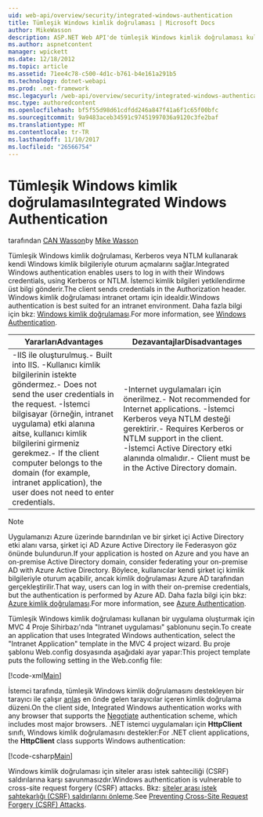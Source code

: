 ```yaml
---
uid: web-api/overview/security/integrated-windows-authentication
title: Tümleşik Windows kimlik doğrulaması | Microsoft Docs
author: MikeWasson
description: ASP.NET Web API'de tümleşik Windows kimlik doğrulaması kullanmayı açıklar.
ms.author: aspnetcontent
manager: wpickett
ms.date: 12/18/2012
ms.topic: article
ms.assetid: 71ee4c78-c500-4d1c-b761-b4e161a291b5
ms.technology: dotnet-webapi
ms.prod: .net-framework
msc.legacyurl: /web-api/overview/security/integrated-windows-authentication
msc.type: authoredcontent
ms.openlocfilehash: bf5f55d98d61cdfdd246a847f41a6f1c65f00bfc
ms.sourcegitcommit: 9a9483aceb34591c97451997036a9120c3fe2baf
ms.translationtype: MT
ms.contentlocale: tr-TR
ms.lasthandoff: 11/10/2017
ms.locfileid: "26566754"
---
```

<a name="integrated-windows-authentication"></a><span data-ttu-id="134f9-103">Tümleşik Windows kimlik doğrulaması</span><span class="sxs-lookup"><span data-stu-id="134f9-103">Integrated Windows Authentication</span></span>
====================
<span data-ttu-id="134f9-104">tarafından [CAN Wasson](https://github.com/MikeWasson)</span><span class="sxs-lookup"><span data-stu-id="134f9-104">by [Mike Wasson](https://github.com/MikeWasson)</span></span>

<span data-ttu-id="134f9-105">Tümleşik Windows kimlik doğrulaması, Kerberos veya NTLM kullanarak kendi Windows kimlik bilgileriyle oturum açmalarını sağlar.</span><span class="sxs-lookup"><span data-stu-id="134f9-105">Integrated Windows authentication enables users to log in with their Windows credentials, using Kerberos or NTLM.</span></span> <span data-ttu-id="134f9-106">İstemci kimlik bilgileri yetkilendirme üst bilgi gönderir.</span><span class="sxs-lookup"><span data-stu-id="134f9-106">The client sends credentials in the Authorization header.</span></span> <span data-ttu-id="134f9-107">Windows kimlik doğrulaması intranet ortamı için idealdir.</span><span class="sxs-lookup"><span data-stu-id="134f9-107">Windows authentication is best suited for an intranet environment.</span></span> <span data-ttu-id="134f9-108">Daha fazla bilgi için bkz: [Windows kimlik doğrulaması](https://www.iis.net/configreference/system.webserver/security/authentication/windowsauthentication).</span><span class="sxs-lookup"><span data-stu-id="134f9-108">For more information, see [Windows Authentication](https://www.iis.net/configreference/system.webserver/security/authentication/windowsauthentication).</span></span>

| <span data-ttu-id="134f9-109">Yararları</span><span class="sxs-lookup"><span data-stu-id="134f9-109">Advantages</span></span> | <span data-ttu-id="134f9-110">Dezavantajlar</span><span class="sxs-lookup"><span data-stu-id="134f9-110">Disadvantages</span></span> |
| --- | --- |
| <span data-ttu-id="134f9-111">-IIS ile oluşturulmuş.</span><span class="sxs-lookup"><span data-stu-id="134f9-111">- Built into IIS.</span></span> <span data-ttu-id="134f9-112">-Kullanıcı kimlik bilgilerinin istekte göndermez.</span><span class="sxs-lookup"><span data-stu-id="134f9-112">- Does not send the user credentials in the request.</span></span> <span data-ttu-id="134f9-113">-İstemci bilgisayar (örneğin, intranet uygulama) etki alanına aitse, kullanıcı kimlik bilgilerini girmeniz gerekmez.</span><span class="sxs-lookup"><span data-stu-id="134f9-113">- If the client computer belongs to the domain (for example, intranet application), the user does not need to enter credentials.</span></span> | <span data-ttu-id="134f9-114">-Internet uygulamaları için önerilmez.</span><span class="sxs-lookup"><span data-stu-id="134f9-114">- Not recommended for Internet applications.</span></span> <span data-ttu-id="134f9-115">-İstemci Kerberos veya NTLM desteği gerektirir.</span><span class="sxs-lookup"><span data-stu-id="134f9-115">- Requires Kerberos or NTLM support in the client.</span></span> <span data-ttu-id="134f9-116">-İstemci Active Directory etki alanında olmalıdır.</span><span class="sxs-lookup"><span data-stu-id="134f9-116">- Client must be in the Active Directory domain.</span></span> |

> [!NOTE]
> <span data-ttu-id="134f9-117">Uygulamanızı Azure üzerinde barındırılan ve bir şirket içi Active Directory etki alanı varsa, şirket içi AD Azure Active Directory ile Federasyon göz önünde bulundurun.</span><span class="sxs-lookup"><span data-stu-id="134f9-117">If your application is hosted on Azure and you have an on-premise Active Directory domain, consider federating your on-premise AD with Azure Active Directory.</span></span> <span data-ttu-id="134f9-118">Böylece, kullanıcılar kendi şirket içi kimlik bilgileriyle oturum açabilir, ancak kimlik doğrulaması Azure AD tarafından gerçekleştirilir.</span><span class="sxs-lookup"><span data-stu-id="134f9-118">That way, users can log in with their on-premise credentials, but the authentication is performed by Azure AD.</span></span> <span data-ttu-id="134f9-119">Daha fazla bilgi için bkz: [Azure kimlik doğrulaması](../../../visual-studio/overview/2012/windows-azure-authentication.md).</span><span class="sxs-lookup"><span data-stu-id="134f9-119">For more information, see [Azure Authentication](../../../visual-studio/overview/2012/windows-azure-authentication.md).</span></span>


<span data-ttu-id="134f9-120">Tümleşik Windows kimlik doğrulaması kullanan bir uygulama oluşturmak için MVC 4 Proje Sihirbazı'nda "Intranet uygulaması" şablonunu seçin.</span><span class="sxs-lookup"><span data-stu-id="134f9-120">To create an application that uses Integrated Windows authentication, select the "Intranet Application" template in the MVC 4 project wizard.</span></span> <span data-ttu-id="134f9-121">Bu proje şablonu Web.config dosyasında aşağıdaki ayar yapar:</span><span class="sxs-lookup"><span data-stu-id="134f9-121">This project template puts the following setting in the Web.config file:</span></span>

[!code-xml[Main](integrated-windows-authentication/samples/sample1.xml)]

<span data-ttu-id="134f9-122">İstemci tarafında, tümleşik Windows kimlik doğrulamasını destekleyen bir tarayıcı ile çalışır [anlaş](http://www.ietf.org/rfc/rfc4559.txt) en önde gelen tarayıcılar içeren kimlik doğrulama düzeni.</span><span class="sxs-lookup"><span data-stu-id="134f9-122">On the client side, Integrated Windows authentication works with any browser that supports the [Negotiate](http://www.ietf.org/rfc/rfc4559.txt) authentication scheme, which includes most major browsers.</span></span> <span data-ttu-id="134f9-123">.NET istemci uygulamaları için **HttpClient** sınıfı, Windows kimlik doğrulamasını destekler:</span><span class="sxs-lookup"><span data-stu-id="134f9-123">For .NET client applications, the **HttpClient** class supports Windows authentication:</span></span>

[!code-csharp[Main](integrated-windows-authentication/samples/sample2.cs)]

<span data-ttu-id="134f9-124">Windows kimlik doğrulaması için siteler arası istek sahteciliği (CSRF) saldırılarına karşı savunmasızdır.</span><span class="sxs-lookup"><span data-stu-id="134f9-124">Windows authentication is vulnerable to cross-site request forgery (CSRF) attacks.</span></span> <span data-ttu-id="134f9-125">Bkz: [siteler arası istek sahtekarlığı (CSRF) saldırılarını önleme](preventing-cross-site-request-forgery-csrf-attacks.md).</span><span class="sxs-lookup"><span data-stu-id="134f9-125">See [Preventing Cross-Site Request Forgery (CSRF) Attacks](preventing-cross-site-request-forgery-csrf-attacks.md).</span></span>
